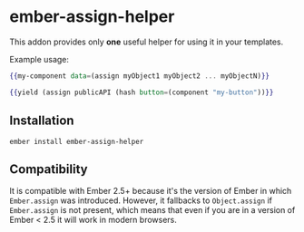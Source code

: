 # ember-assign-helper

This addon provides only **one** useful helper for using it in your templates.

Example usage:

```hbs
{{my-component data=(assign myObject1 myObject2 ... myObjectN)}}
```

```hbs
{{yield (assign publicAPI (hash button=(component "my-button"))}}
```

## Installation

`ember install ember-assign-helper`

## Compatibility

It is compatible with Ember 2.5+ because it's the version of Ember in which `Ember.assign` was introduced.
However, it fallbacks to `Object.assign` if `Ember.assign` is not present, which means that even if you
are in a version of Ember < 2.5 it will work in modern browsers.